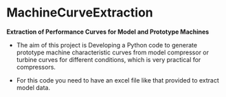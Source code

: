 # MachineCurveExtraction
**Extraction of Performance Curves for Model and Prototype Machines**
- The aim of this project is Developing a Python code to generate prototype machine characteristic curves from model compressor or turbine curves for different conditions, which is very practical for compressors.

- For this code you need to have an excel file like that provided to extract model data.
